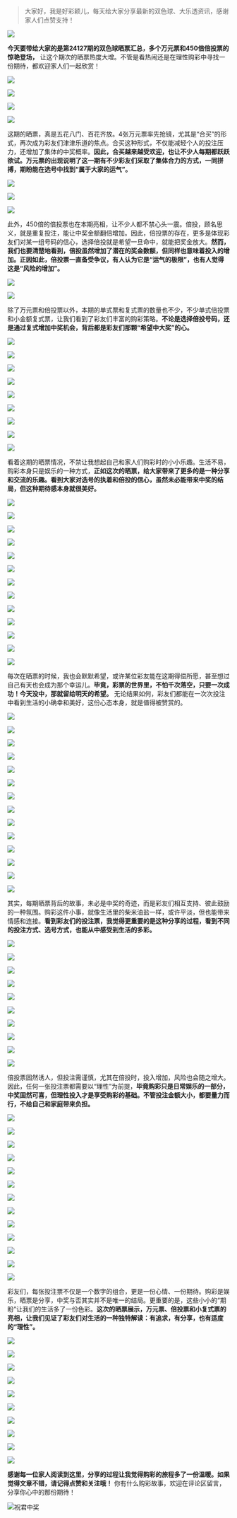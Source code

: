 > 大家好，我是好彩颖儿，每天给大家分享最新的双色球、大乐透资讯，感谢家人们点赞支持！

![](https://cdn.jsdelivr.net/gh/wangwenjie1314/PicCDN/2024-7-11/1720660897499-image.png)


**今天要带给大家的是第24127期的双色球晒票汇总，多个万元票和450倍倍投票的惊艳登场，** 让这个期次的晒票热度大增。不管是看热闹还是在理性购彩中寻找一份期待，都欢迎家人们一起欣赏！

![](https://cdn.jsdelivr.net/gh/wangwenjie1314/PicCDN/2024-11-5/1730787575348-image.png)

![](https://cdn.jsdelivr.net/gh/wangwenjie1314/PicCDN/2024-11-5/1730787604119-image.png)


![](https://cdn.jsdelivr.net/gh/wangwenjie1314/PicCDN/2024-11-5/1730788111939-image.png)


![](https://cdn.jsdelivr.net/gh/wangwenjie1314/PicCDN/2024-11-5/1730788182315-image.png)


这期的晒票，真是五花八门、百花齐放。4张万元票率先抢镜，尤其是“合买”的形式，再次成为彩友们津津乐道的焦点。合买这种形式，不仅能减轻个人的投注压力，还增加了集体的中奖概率。**因此，合买越来越受欢迎，也让不少人每期都跃跃欲试。万元票的出现说明了这一期有不少彩友们采取了集体合力的方式，一同拼搏，期盼能在选号中找到“属于大家的运气”。**


![](https://cdn.jsdelivr.net/gh/wangwenjie1314/PicCDN/2024-11-5/1730787613858-image.png)


![](https://cdn.jsdelivr.net/gh/wangwenjie1314/PicCDN/2024-11-5/1730787637821-image.png)

![](https://cdn.jsdelivr.net/gh/wangwenjie1314/PicCDN/2024-11-5/1730792241681-image.png)


此外，450倍的倍投票也在本期亮相，让不少人都不禁心头一震。倍投，顾名思义，就是重复投注，能让中奖金额翻倍增加。因此，倍投票的存在，更多是体现彩友们对某一组号码的信心，选择倍投就是希望一旦命中，就能把奖金放大。**然而，我们也要清楚地看到，倍投虽然增加了潜在的奖金数额，但同样也意味着投入的增加。正因如此，倍投票一直备受争议，有人认为它是“运气的极限”，也有人觉得这是“风险的增加”。**


![](https://cdn.jsdelivr.net/gh/wangwenjie1314/PicCDN/2024-11-5/1730788265949-image.png)

![](https://cdn.jsdelivr.net/gh/wangwenjie1314/PicCDN/2024-11-5/1730788193021-image.png)



除了万元票和倍投票以外，本期的单式票和复式票的数量也不少，不少单式倍投票和小金额复式票，让我们看到了彩友们丰富的购彩策略。**不论是选择倍投号码，还是通过复式增加中奖机会，背后都是彩友们那颗“希望中大奖”的心。**


![](https://cdn.jsdelivr.net/gh/wangwenjie1314/PicCDN/2024-11-5/1730787728899-image.png)

![](https://cdn.jsdelivr.net/gh/wangwenjie1314/PicCDN/2024-11-5/1730787722549-image.png)

![](https://cdn.jsdelivr.net/gh/wangwenjie1314/PicCDN/2024-11-5/1730787714009-image.png)

![](https://cdn.jsdelivr.net/gh/wangwenjie1314/PicCDN/2024-11-5/1730787705448-image.png)

![](https://cdn.jsdelivr.net/gh/wangwenjie1314/PicCDN/2024-11-5/1730787698918-image.png)

![](https://cdn.jsdelivr.net/gh/wangwenjie1314/PicCDN/2024-11-5/1730787692051-image.png)

![](https://cdn.jsdelivr.net/gh/wangwenjie1314/PicCDN/2024-11-5/1730787684748-image.png)


![](https://cdn.jsdelivr.net/gh/wangwenjie1314/PicCDN/2024-11-5/1730787667421-image.png)


![](https://cdn.jsdelivr.net/gh/wangwenjie1314/PicCDN/2024-11-5/1730787738318-image.png)

看着这期的晒票情况，不禁让我想起自己和家人们购彩时的小小乐趣。生活不易，购彩本身只是娱乐的一种方式，**正如这次的晒票，给大家带来了更多的是一种分享和交流的乐趣。看到大家对选号的执着和倍投的信心，虽然未必能带来中奖的结局，但这种期待感本身就很美好。**

![](https://cdn.jsdelivr.net/gh/wangwenjie1314/PicCDN/2024-11-5/1730792255174-image.png)


![](https://cdn.jsdelivr.net/gh/wangwenjie1314/PicCDN/2024-11-5/1730787760500-image.png)

![](https://cdn.jsdelivr.net/gh/wangwenjie1314/PicCDN/2024-11-5/1730787753786-image.png)

![](https://cdn.jsdelivr.net/gh/wangwenjie1314/PicCDN/2024-11-5/1730787745960-image.png)

![](https://cdn.jsdelivr.net/gh/wangwenjie1314/PicCDN/2024-11-5/1730787674762-image.png)

![](https://cdn.jsdelivr.net/gh/wangwenjie1314/PicCDN/2024-11-5/1730787774873-image.png)

![](https://cdn.jsdelivr.net/gh/wangwenjie1314/PicCDN/2024-11-5/1730787785693-image.png)


![](https://cdn.jsdelivr.net/gh/wangwenjie1314/PicCDN/2024-11-5/1730787793726-image.png)


![](https://cdn.jsdelivr.net/gh/wangwenjie1314/PicCDN/2024-11-5/1730787820725-image.png)

![](https://cdn.jsdelivr.net/gh/wangwenjie1314/PicCDN/2024-11-5/1730787810676-image.png)

![](https://cdn.jsdelivr.net/gh/wangwenjie1314/PicCDN/2024-11-5/1730787801585-image.png)

![](https://cdn.jsdelivr.net/gh/wangwenjie1314/PicCDN/2024-11-5/1730787654031-image.png)

![](https://cdn.jsdelivr.net/gh/wangwenjie1314/PicCDN/2024-11-5/1730792260665-image.png)

每次在晒票的时候，我也会默默希望，或许某位彩友能在这期得偿所愿，甚至想过自己有天也会成为那个幸运儿。**毕竟，彩票的世界里，不怕千次落空，只要一次成功！今天没中，那就留给明天的希望。** 无论结果如何，彩友们都能在一次次投注中看到生活的小确幸和美好，这份心态本身，就是值得被赞赏的。


![](https://cdn.jsdelivr.net/gh/wangwenjie1314/PicCDN/2024-11-5/1730787857021-image.png)

![](https://cdn.jsdelivr.net/gh/wangwenjie1314/PicCDN/2024-11-5/1730787850743-image.png)

![](https://cdn.jsdelivr.net/gh/wangwenjie1314/PicCDN/2024-11-5/1730787845361-image.png)

![](https://cdn.jsdelivr.net/gh/wangwenjie1314/PicCDN/2024-11-5/1730787839081-image.png)

![](https://cdn.jsdelivr.net/gh/wangwenjie1314/PicCDN/2024-11-5/1730787831024-image.png)


![](https://cdn.jsdelivr.net/gh/wangwenjie1314/PicCDN/2024-11-5/1730787865624-image.png)


![](https://cdn.jsdelivr.net/gh/wangwenjie1314/PicCDN/2024-11-5/1730787879547-image.png)

![](https://cdn.jsdelivr.net/gh/wangwenjie1314/PicCDN/2024-11-5/1730787874489-image.png)


![](https://cdn.jsdelivr.net/gh/wangwenjie1314/PicCDN/2024-11-5/1730787888584-image.png)

![](https://cdn.jsdelivr.net/gh/wangwenjie1314/PicCDN/2024-11-5/1730787896975-image.png)

![](https://cdn.jsdelivr.net/gh/wangwenjie1314/PicCDN/2024-11-5/1730787904154-image.png)

![](https://cdn.jsdelivr.net/gh/wangwenjie1314/PicCDN/2024-11-5/1730787913013-image.png)


![](https://cdn.jsdelivr.net/gh/wangwenjie1314/PicCDN/2024-11-5/1730787933908-image.png)


![](https://cdn.jsdelivr.net/gh/wangwenjie1314/PicCDN/2024-11-5/1730788043689-image.png)


其实，每期晒票背后的故事，未必是中奖的奇迹，而是彩友们相互支持、彼此鼓励的一种氛围。购彩这件小事，就像生活里的柴米油盐一样，或许平淡，但也能带来情感和连接。**看到彩友们的投注票，我觉得更重要的是这种分享的过程，看到不同的投注方式、选号方式，也能从中感受到生活的多彩。**

![](https://cdn.jsdelivr.net/gh/wangwenjie1314/PicCDN/2024-11-5/1730792281438-image.png)


![](https://cdn.jsdelivr.net/gh/wangwenjie1314/PicCDN/2024-11-5/1730792418242-image.png)


![](https://cdn.jsdelivr.net/gh/wangwenjie1314/PicCDN/2024-11-5/1730792425531-image.png)


![](https://cdn.jsdelivr.net/gh/wangwenjie1314/PicCDN/2024-11-5/1730792297935-image.png)

![](https://cdn.jsdelivr.net/gh/wangwenjie1314/PicCDN/2024-11-5/1730792293502-image.png)

![](https://cdn.jsdelivr.net/gh/wangwenjie1314/PicCDN/2024-11-5/1730792287673-image.png)


![](https://cdn.jsdelivr.net/gh/wangwenjie1314/PicCDN/2024-11-5/1730792276895-image.png)

![](https://cdn.jsdelivr.net/gh/wangwenjie1314/PicCDN/2024-11-5/1730792269357-image.png)

![](https://cdn.jsdelivr.net/gh/wangwenjie1314/PicCDN/2024-11-5/1730792309676-image.png)

![](https://cdn.jsdelivr.net/gh/wangwenjie1314/PicCDN/2024-11-5/1730792305740-image.png)

倍投票固然诱人，但投注需谨慎，尤其在倍投时，投入增加，风险也会随之增大。因此，任何一张投注票都需要以“理性”为前提，**毕竟购彩只是日常娱乐的一部分，中奖固然可喜，但理性投入才是享受购彩的基础。不管投注金额大小，都要量力而行，不给自己和家庭带来负担。**

![](https://cdn.jsdelivr.net/gh/wangwenjie1314/PicCDN/2024-11-5/1730792382628-image.png)


![](https://cdn.jsdelivr.net/gh/wangwenjie1314/PicCDN/2024-11-5/1730792355763-image.png)

![](https://cdn.jsdelivr.net/gh/wangwenjie1314/PicCDN/2024-11-5/1730792351210-image.png)

![](https://cdn.jsdelivr.net/gh/wangwenjie1314/PicCDN/2024-11-5/1730792361693-image.png)

![](https://cdn.jsdelivr.net/gh/wangwenjie1314/PicCDN/2024-11-5/1730792324224-image.png)

![](https://cdn.jsdelivr.net/gh/wangwenjie1314/PicCDN/2024-11-5/1730792319817-image.png)


![](https://cdn.jsdelivr.net/gh/wangwenjie1314/PicCDN/2024-11-5/1730792484888-image.png)


![](https://cdn.jsdelivr.net/gh/wangwenjie1314/PicCDN/2024-11-5/1730792460724-image.png)

![](https://cdn.jsdelivr.net/gh/wangwenjie1314/PicCDN/2024-11-5/1730792450635-image.png)

![](https://cdn.jsdelivr.net/gh/wangwenjie1314/PicCDN/2024-11-5/1730792445393-image.png)

![](https://cdn.jsdelivr.net/gh/wangwenjie1314/PicCDN/2024-11-5/1730792440548-image.png)


![](https://cdn.jsdelivr.net/gh/wangwenjie1314/PicCDN/2024-11-5/1730792475764-image.png)

![](https://cdn.jsdelivr.net/gh/wangwenjie1314/PicCDN/2024-11-5/1730792465805-image.png)


彩友们，每张投注票不仅是一个数字的组合，更是一份心情、一份期待。购彩是娱乐，晒票是分享，中奖与否其实并不是唯一的结局。更重要的是，这些小小的“期盼”让我们的生活多了一份色彩。**这次的晒票展示，万元票、倍投票和小复式票的亮相，让我们见证了彩友们对生活的一种独特解读：有追求，有分享，也有适度的“理性”。**

![](https://cdn.jsdelivr.net/gh/wangwenjie1314/PicCDN/2024-11-5/1730792530843-image.png)


![](https://cdn.jsdelivr.net/gh/wangwenjie1314/PicCDN/2024-11-5/1730792509815-image.png)

![](https://cdn.jsdelivr.net/gh/wangwenjie1314/PicCDN/2024-11-5/1730792502687-image.png)

![](https://cdn.jsdelivr.net/gh/wangwenjie1314/PicCDN/2024-11-5/1730792495281-image.png)


![](https://cdn.jsdelivr.net/gh/wangwenjie1314/PicCDN/2024-11-5/1730788033262-image.png)

![](https://cdn.jsdelivr.net/gh/wangwenjie1314/PicCDN/2024-11-5/1730788023743-image.png)

![](https://cdn.jsdelivr.net/gh/wangwenjie1314/PicCDN/2024-11-5/1730788016501-image.png)

![](https://cdn.jsdelivr.net/gh/wangwenjie1314/PicCDN/2024-11-5/1730788009746-image.png)


![](https://cdn.jsdelivr.net/gh/wangwenjie1314/PicCDN/2024-11-5/1730787964560-image.png)


![](https://cdn.jsdelivr.net/gh/wangwenjie1314/PicCDN/2024-11-5/1730787595687-image.png)



**感谢每一位家人阅读到这里，分享的过程让我觉得购彩的旅程多了一份温暖。如果觉得文章不错，请记得点赞和关注哦！** 你有什么购彩故事，欢迎在评论区留言，分享你心中的那份期待！


![祝君中奖](https://cdn.jsdelivr.net/gh/wangwenjie1314/PicCDN/2024-7-4/1720063527596-image.png)